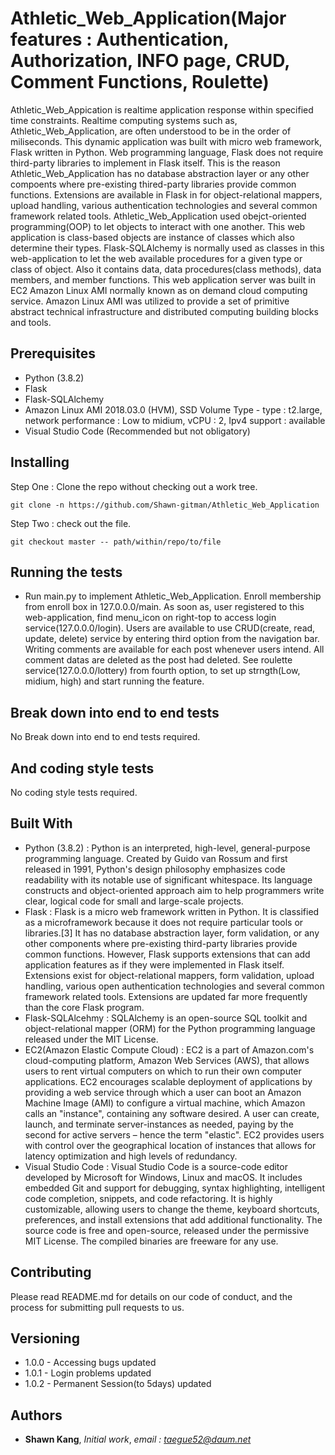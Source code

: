 # Athletic_Web_Application(Major features : Authentication, Authorization, INFO page, CRUD, Comment Functions, Roulette)
 Athletic_Web_Appication is realtime application response within specified time constraints. Realtime computing systems such as, Athletic_Web_Application, are often understood to be in the order of miliseconds. This dynamic application was built with micro web framework, Flask written in Python. Web programming language, Flask does not require third-party libraries to implement in Flask itself. This is the reason Athletic_Web_Application has no database abstraction layer or any other compoents where pre-existing thired-party libraries provide common functions. Extensions are available in Flask in for object-relational mappers, upload handling, various authentication technologies and several common framework related tools. Athletic_Web_Application used obejct-oriented programming(OOP) to let objects to interact with one another. This web application is class-based objects are instance of classes which also determine their types. Flask-SQLAlchemy is normally used as classes in this web-application to let the web available procedures for a given type or class of object. Also it contains data, data procedures(class methods), data members, and member functions. This web application server was built in EC2 Amazon Linux AMI normally known as on demand cloud computing service. Amazon Linux AMI was utilized to provide a set of primitive abstract technical infrastructure and distributed computing building blocks and tools.

## Prerequisites

* Python (3.8.2)
* Flask
* Flask-SQLAlchemy
* Amazon Linux AMI 2018.03.0 (HVM), SSD Volume Type - type : t2.large, network performance : Low to midium, vCPU : 2, Ipv4 support : available
* Visual Studio Code (Recommended but not obligatory)

## Installing

Step One : Clone the repo without checking out a work tree.
```
git clone -n https://github.com/Shawn-gitman/Athletic_Web_Application
```
Step Two : check out the file.
```
git checkout master -- path/within/repo/to/file
```

## Running the tests

* Run main.py to implement Athletic_Web_Application. Enroll membership from enroll box in 127.0.0.0/main. As soon as, user registered to this web-application, find menu_icon on right-top to access login service(127.0.0.0/login). Users are available to use CRUD(create, read, update, delete) service by entering third option from the navigation bar. Writing comments are available for each post whenever users intend. All comment datas are deleted as the post had deleted. See roulette service(127.0.0.0/lottery) from fourth option, to set up strngth(Low, midium, high) and start running the feature.

## Break down into end to end tests

No Break down into end to end tests required.

## And coding style tests

No coding style tests required.

## Built With

* Python (3.8.2) : Python is an interpreted, high-level, general-purpose programming language. Created by Guido van Rossum and first released in 1991, Python's design philosophy emphasizes code readability with its notable use of significant whitespace. Its language constructs and object-oriented approach aim to help programmers write clear, logical code for small and large-scale projects.
* Flask : Flask is a micro web framework written in Python. It is classified as a microframework because it does not require particular tools or libraries.[3] It has no database abstraction layer, form validation, or any other components where pre-existing third-party libraries provide common functions. However, Flask supports extensions that can add application features as if they were implemented in Flask itself. Extensions exist for object-relational mappers, form validation, upload handling, various open authentication technologies and several common framework related tools. Extensions are updated far more frequently than the core Flask program.
* Flask-SQLAlcehmy : SQLAlchemy is an open-source SQL toolkit and object-relational mapper (ORM) for the Python programming language released under the MIT License.
* EC2(Amazon Elastic Compute Cloud) : EC2 is a part of Amazon.com's cloud-computing platform, Amazon Web Services (AWS), that allows users to rent virtual computers on which to run their own computer applications. EC2 encourages scalable deployment of applications by providing a web service through which a user can boot an Amazon Machine Image (AMI) to configure a virtual machine, which Amazon calls an "instance", containing any software desired. A user can create, launch, and terminate server-instances as needed, paying by the second for active servers – hence the term "elastic". EC2 provides users with control over the geographical location of instances that allows for latency optimization and high levels of redundancy.
* Visual Studio Code : Visual Studio Code is a source-code editor developed by Microsoft for Windows, Linux and macOS. It includes embedded Git and support for debugging, syntax highlighting, intelligent code completion, snippets, and code refactoring. It is highly customizable, allowing users to change the theme, keyboard shortcuts, preferences, and install extensions that add additional functionality. The source code is free and open-source, released under the permissive MIT License. The compiled binaries are freeware for any use.

## Contributing

Please read README.md for details on our code of conduct, and the process for submitting pull requests to us.

## Versioning

* 1.0.0 - Accessing bugs updated
* 1.0.1 - Login problems updated
* 1.0.2 - Permanent Session(to 5days) updated

## Authors

* **Shawn Kang**,  *Initial work*,  *email : taegue52@daum.net*
